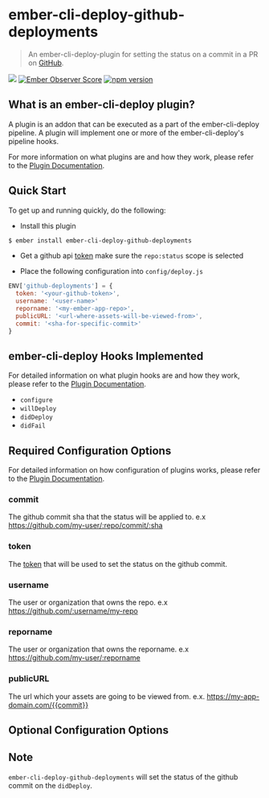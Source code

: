 # ember-cli-deploy-github-deployments

> An ember-cli-deploy-plugin for setting the status on a commit in a PR on [GitHub](https://github.com/).

[![](https://ember-cli-deploy.github.io/ember-cli-deploy-version-badges/plugins/ember-cli-deploy-s3.svg)](http://ember-cli-deploy.github.io/ember-cli-deploy-version-badges/)
[![Ember Observer Score](http://emberobserver.com/badges/ember-cli-deploy-github-deployments.svg)](http://emberobserver.com/addons/ember-cli-deploy-github-deployments)
[![npm version](https://badge.fury.io/js/ember-cli-deploy-github-deployments.svg)](https://badge.fury.io/js/ember-cli-deploy-github-deployments)

## What is an ember-cli-deploy plugin?

A plugin is an addon that can be executed as a part of the ember-cli-deploy pipeline. A plugin will implement one or more of the ember-cli-deploy's pipeline hooks.

For more information on what plugins are and how they work, please refer to the [Plugin Documentation][2].

## Quick Start

To get up and running quickly, do the following:

- Install this plugin

```bash
$ ember install ember-cli-deploy-github-deployments
```

- Get a github api [token](https://github.com/settings/tokens) make sure the `repo:status` scope is selected

- Place the following configuration into `config/deploy.js`

```javascript
ENV['github-deployments'] = {
  token: '<your-github-token>',
  username: '<user-name>'
  reporname: '<my-ember-app-repo>',
  publicURL: '<url-where-assets-will-be-viewed-from>',
  commit: '<sha-for-specific-commit>'
}
```

## ember-cli-deploy Hooks Implemented

For detailed information on what plugin hooks are and how they work, please refer to the [Plugin Documentation][2].

- `configure`
- `willDeploy`
- `didDeploy`
- `didFail`

## Required Configuration Options

For detailed information on how configuration of plugins works, please refer to the [Plugin Documentation][2].

### commit

The github commit sha that the status will be applied to. e.x https://github.com/my-user/:repo/commit/:sha

### token

The [token](https://github.com/settings/tokens) that will be used to set the status on the github commit.

### username

The user or organization that owns the repo. e.x https://github.com/:username/my-repo

### reporname

The user or organization that owns the reporname. e.x https://github.com/my-user/:reporname

### publicURL

The url which your assets are going to be viewed from. e.x. https://my-app-domain.com/{{commit}}

## Optional Configuration Options

## Note

`ember-cli-deploy-github-deployments` will set the status of the github commit on the `didDeploy`. 

[2]: http://ember-cli.github.io/ember-cli-deploy/plugins "Plugin Documentation"
